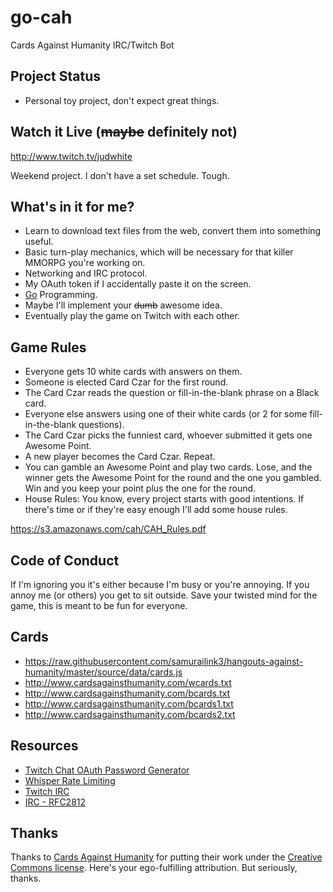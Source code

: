 # go-cah
Cards Against Humanity IRC/Twitch Bot

## Project Status

- Personal toy project, don't expect great things.

## Watch it Live (~~maybe~~ definitely not)
http://www.twitch.tv/judwhite

Weekend project. I don't have a set schedule. Tough.

## What's in it for me?
- Learn to download text files from the web, convert them into something useful.
- Basic turn-play mechanics, which will be necessary for that killer MMORPG you're working on.
- Networking and IRC protocol.
- My OAuth token if I accidentally paste it on the screen.
- [Go](https://golang.org/) Programming.
- Maybe I'll implement your ~~dumb~~ awesome idea.
- Eventually play the game on Twitch with each other.

## Game Rules
- Everyone gets 10 white cards with answers on them.
- Someone is elected Card Czar for the first round.
- The Card Czar reads the question or fill-in-the-blank phrase on a Black card.
- Everyone else answers using one of their white cards (or 2 for some fill-in-the-blank questions).
- The Card Czar picks the funniest card, whoever submitted it gets one Awesome Point.
- A new player becomes the Card Czar. Repeat.
- You can gamble an Awesome Point and play two cards. Lose, and the winner gets the Awesome Point for the round and the one you gambled. Win and you keep your point plus the one for the round.
- House Rules: You know, every project starts with good intentions. If there's time or if they're easy enough I'll add some house rules.

https://s3.amazonaws.com/cah/CAH_Rules.pdf

## Code of Conduct
If I'm ignoring you it's either because I'm busy or you're annoying. If you annoy me (or others) you get to sit outside. Save your twisted mind for the game, this is meant to be fun for everyone.

## Cards
- https://raw.githubusercontent.com/samurailink3/hangouts-against-humanity/master/source/data/cards.js
- http://www.cardsagainsthumanity.com/wcards.txt
- http://www.cardsagainsthumanity.com/bcards.txt
- http://www.cardsagainsthumanity.com/bcards1.txt
- http://www.cardsagainsthumanity.com/bcards2.txt

## Resources
- [Twitch Chat OAuth Password Generator](http://www.twitchapps.com/tmi/)
- [Whisper Rate Limiting](https://discuss.dev.twitch.tv/t/whisper-rate-limiting/2836)
- [Twitch IRC](http://help.twitch.tv/customer/portal/articles/1302780-twitch-irc)
- [IRC - RFC2812](https://tools.ietf.org/html/rfc2812)

## Thanks

Thanks to [Cards Against Humanity](http://www.cardsagainsthumanity.com/) for putting their work under the [Creative Commons license](https://creativecommons.org/licenses/by-nc-sa/2.0/). Here's your ego-fulfilling attribution. But seriously, thanks.
